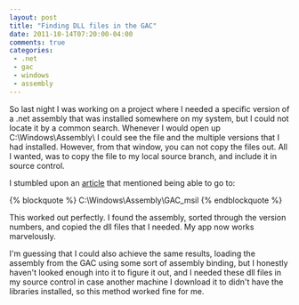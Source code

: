 ```yaml
---
layout: post
title: "Finding DLL files in the GAC"
date: 2011-10-14T07:20:00-04:00
comments: true
categories:
 - .net
 - gac
 - windows
 - assembly
---
```


So last night I was working on a project where I needed a specific version of a .net assembly that was installed somewhere on my system, but I could not locate it by a common search. Whenever I would open up C:\Windows\Assembly\ I could see the file and the multiple versions that I had installed. However, from that window, you can not copy the files out. All I wanted, was to copy the file to my local source branch, and include it in source control.

<!-- more -->

I stumbled upon an [article](http://stackoverflow.com/questions/714907/how-to-extract-an-assembly-from-the-gac/714919#714919) that mentioned being able to go to:

{% blockquote %}
C:\Windows\Assembly\GAC_msil
{% endblockquote %}

This worked out perfectly. I found the assembly, sorted through the version numbers, and copied the dll files that I needed. My app now works marvelously.

I'm guessing that I could also achieve the same results, loading the assembly from the GAC using some sort of assembly binding, but I honestly haven't looked enough into it to figure it out, and I needed these dll files in my source control in case another machine I download it to didn't have the libraries installed, so this method worked fine for me.

